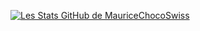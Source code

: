 [![Les Stats GitHub de MauriceChocoSwiss](https://github-readme-stats.vercel.app/api?username=MauriceChocoSwiss&count_private=true&show_icons=true)](https://github.com/MauriceChocoSwiss/)
